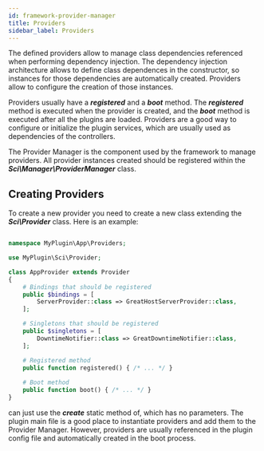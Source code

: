 ```yaml
---
id: framework-provider-manager
title: Providers
sidebar_label: Providers
---
```


The defined providers allow to manage class dependencies referenced when performing dependency injection. The dependency injection architecture allows to define class dependences in the constructor, so instances for those dependencies are automatically created. Providers allow to configure the creation of those instances.

Providers usually have a **_registered_** and a **_boot_** method. The **_registered_** method is executed when the provider is created, and the **_boot_** method is executed after all the plugins are loaded. Providers are a good way to configure or initialize the plugin services, which are usually used as dependencies of the controllers.

The Provider Manager is the component used by the framework to manage providers. All provider instances created should be registered within the **_Sci\Manager\ProviderManager_** class.

## Creating Providers

To create a new provider you need to create a new class extending  the **_Sci\Provider_** class. Here is an example:

```php

namespace MyPlugin\App\Providers;

use MyPlugin\Sci\Provider;

class AppProvider extends Provider
{
    # Bindings that should be registered
    public $bindings = [
        ServerProvider::class => GreatHostServerProvider::class,
    ];

    # Singletons that should be registered
    public $singletons = [
        DowntimeNotifier::class => GreatDowntimeNotifier::class,
    ];

    # Registered method
	public function registered() { /* ... */ }
    
    # Boot method
	public function boot() { /* ... */ }
}
```




can just use the **_create_** static method  of, which has no parameters. The plugin main file is a good place to instantiate providers and add them to the Provider Manager. However, providers are usually referenced in the plugin config file and automatically created in the boot process.